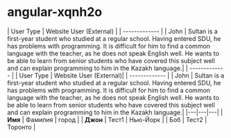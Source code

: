 # angular-xqnh2o
| User Type     | Website User (External)           |
| ------------- |
| John          | Sultan is a first-year student who studied at a regular school. Having entered SDU, he has problems with programming. It is difficult for him to find a common language with the teacher, as he does not speak English well. He wants to be able to learn from senior students who have covered this subject well and can explain programming to him in the Kazakh language.|
| ------------- |
| User Type     | Website User (External)|
| ------------- |
| John          | Sultan is a first-year student who studied at a regular school. Having entered SDU, he has problems with programming. It is difficult for him to find a common language with the teacher, as he does not speak English well. He wants to be able to learn from senior students who have covered this subject well and can explain programming to him in the Kazakh language.|
|---|---|---|
| **Имя** | Фамилия | город |
| **Джон** | Тест1 | Нью-Йорк |
| Боб | Тест2 | Торонто |
